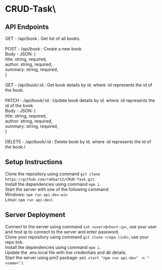# CRUD-Task\

## API Endpoints
GET - /api/book : Get list of all books.\
\
POST - /api/book : Create a new book\
    Body - JSON: {\
        title: string, required,\
        author: string, required,\
        summary: string, required,\
    }\
\
GET - /api/book/:id : Get book details by id. where :id represents the id of the book.\
\
PATCH - /api/book/:id : Update book details by id. where :id represents the id of the book.\
    Body - JSON: {\
        title: string, required,\
        author: string, required,\
        summary: string, required,\
    }\
\
DELETE - /api/book/:id : Delete book by id. where :id represents the id of the book.\

## Setup Instructions
Clone the repository using command `git clone https://github.com/rahbar12/CRUD-Task.git`.\
Install the dependencies using command `npm i`.\
Start the server with one of the following command:\
Windows: `npm run api-dev-win`\
Linux: `npm run api-dev`\

## Server Deployment
Connect to the server using command `ssh <user>@<host-ip>`, use your user and host ip to connect to the server and enter password.\
Clone your repository using command `git clone <repo-link>`, use your repo link.\
Install the dependencies using command `npm i`.\
Update the .env.local file with live credentials and db details.\
Start the server using pm2 package: `pm2 start "npm run api-dev" -n "<name>"`.\